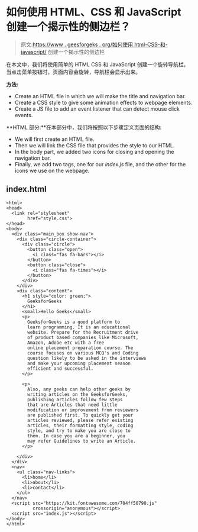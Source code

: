 # 如何使用 HTML、CSS 和 JavaScript 创建一个揭示性的侧边栏？

> 原文:[https://www . geesforgeks . org/如何使用 html-CSS-和-javascript/](https://www.geeksforgeeks.org/how-to-create-a-revealing-sidebar-using-html-css-and-javascript/) 创建一个揭示性的侧边栏

在本文中，我们将使用简单的 HTML CSS 和 JavaScript 创建一个旋转导航栏。当点击菜单按钮时，页面内容会旋转，导航栏会显示出来。

**方法:**

*   Create an HTML file in which we will make the title and navigation bar.
*   Create a CSS style to give some animation effects to webpage elements.
*   Create a JS file to add an event listener that can detect mouse click events.

**HTML 部分:**在本部分中，我们将按照以下步骤定义页面的结构:

*   We will first create an HTML file.
*   Then we will link the CSS file that provides the style to our HTML.
*   In the body part, we added two icons for closing and opening the navigation bar.
*   Finally, we add two tags, one for our *index.js* file, and the other for the icons we use on the webpage.

## index.html

```
<html>
<head>
  <link rel="stylesheet" 
        href="style.css">
</head>
<body>
  <div class="main_box show-nav">
    <div class="circle-container">
      <div class="circle">
        <button class="open">
          <i class="fas fa-bars"></i>
        </button>
        <button class="close">
          <i class="fas fa-times"></i>
        </button>
      </div>
    </div>
    <div class="content">
      <h1 style="color: green;">
        GeeksforGeeks
      </h1>
      <small>Hello Geeks</small>
      <p>
        GeeksforGeeks is a good platform to 
        learn programming. It is an educational
        website. Prepare for the Recruitment drive
        of product based companies like Microsoft,
        Amazon, Adobe etc with a free
        online placement preparation course. The
        course focuses on various MCQ's and Coding
        question likely to be asked in the interviews
        and make your upcoming placement season 
        efficient and successful.
      </p>

      <p>
        Also, any geeks can help other geeks by
        writing articles on the GeeksforGeeks,
        publishing articles follow few steps 
        that are Articles that need little
        modification or improvement from reviewers
        are published first. To quickly get your
        articles reviewed, please refer existing
        articles, their formatting style, coding 
        style, and try to make you are close to
        them. In case you are a beginner, you 
        may refer Guidelines to write an Article.
      </p>

    </div>
  </div>
  <nav>
    <ul class="nav-links">
      <li>home</li>
      <li>about</li>
      <li>contact</li>
    </ul>
  </nav>
  <script src="https://kit.fontawesome.com/704ff50790.js"
          crossorigin="anonymous"></script>
  <script src="index.js"></script>
</body>
</html>
```